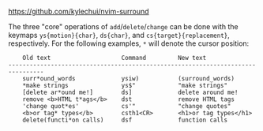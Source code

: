 https://github.com/kylechui/nvim-surround

The three "core" operations of `add`/`delete`/`change` can be done with the keymaps `ys{motion}{char}`, `ds{char}`, and `cs{target}{replacement}`, respectively. For the following examples, `*` will denote the cursor position:

```vim
    Old text                    Command         New text
--------------------------------------------------------------------------------
    surr*ound_words             ysiw)           (surround_words)
    *make strings               ys$"            "make strings"
    [delete ar*ound me!]        ds]             delete around me!
    remove <b>HTML t*ags</b>    dst             remove HTML tags
    'change quot*es'            cs'"            "change quotes"
    <b>or tag* types</b>        csth1<CR>       <h1>or tag types</h1>
    delete(functi*on calls)     dsf             function calls
```